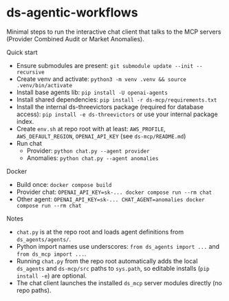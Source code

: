# ds-agentic-workflows

Minimal steps to run the interactive chat client that talks to the MCP servers (Provider Combined Audit or Market Anomalies).

Quick start
- Ensure submodules are present: `git submodule update --init --recursive`
- Create venv and activate: `python3 -m venv .venv && source .venv/bin/activate`
- Install base agents lib: `pip install -U openai-agents`
- Install shared dependencies: `pip install -r ds-mcp/requirements.txt`
- Install the internal ds-threevictors package (required for database access): `pip install -e ds-threevictors` or use your internal package index.
- Create `env.sh` at repo root with at least: `AWS_PROFILE`, `AWS_DEFAULT_REGION`, `OPENAI_API_KEY` (see `ds-mcp/README.md`)
- Run chat
  - Provider: `python chat.py --agent provider`
  - Anomalies: `python chat.py --agent anomalies`

Docker
- Build once: `docker compose build`
- Provider chat: `OPENAI_API_KEY=sk-... docker compose run --rm chat`
- Other agent: `OPENAI_API_KEY=sk-... CHAT_AGENT=anomalies docker compose run --rm chat`

Notes
- `chat.py` is at the repo root and loads agent definitions from `ds_agents/agents/`.
- Python import names use underscores: `from ds_agents import ...` and `from ds_mcp import ...`.
- Running `chat.py` from the repo root automatically adds the local `ds_agents` and `ds-mcp/src` paths to `sys.path`, so editable installs (`pip install -e`) are optional.
- The chat client launches the installed `ds_mcp` server modules directly (no repo paths).
